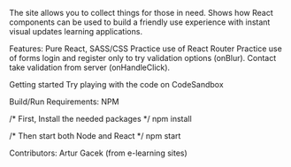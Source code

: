 The site allows you to collect things for those in need. Shows how React
components can be used to build a friendly use
experience with instant visual updates learning applications.

Features:
Pure React, SASS/CSS 
Practice use of React Router
Practice use of forms login and register only to try validation options (onBlur).
Contact take validation from server (onHandleClick).

Getting started
Try playing with the code on CodeSandbox

Build/Run
Requirements:
NPM

/* First, Install the needed packages */
npm install

/* Then start both Node and React */
npm start

Contributors:
Artur Gacek (from e-learning sites)
